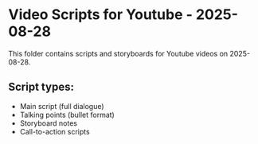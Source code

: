 # Video Scripts for Youtube - 2025-08-28

This folder contains scripts and storyboards for Youtube videos on 2025-08-28.

## Script types:
- Main script (full dialogue)
- Talking points (bullet format)
- Storyboard notes
- Call-to-action scripts

